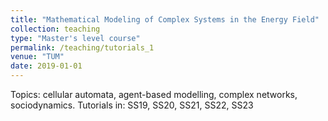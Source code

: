 ```yaml
---
title: "Mathematical Modeling of Complex Systems in the Energy Field"
collection: teaching
type: "Master's level course"
permalink: /teaching/tutorials_1
venue: "TUM"
date: 2019-01-01
---
```


Topics: cellular automata, agent-based modelling, complex networks, sociodynamics.
Tutorials in: SS19, SS20, SS21, SS22, SS23
